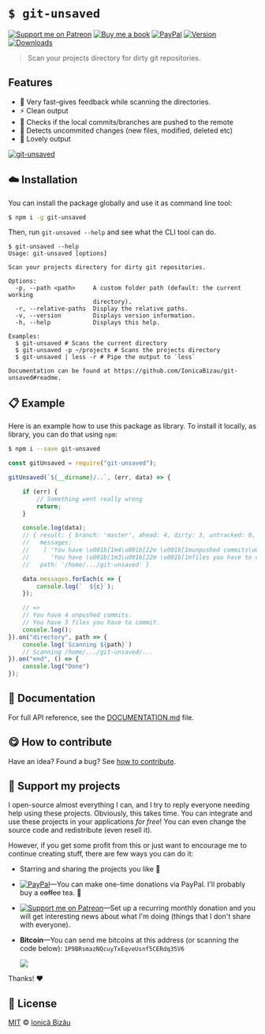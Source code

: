 
# `$ git-unsaved`

 [![Support me on Patreon][badge_patreon]][patreon] [![Buy me a book][badge_amazon]][amazon] [![PayPal][badge_paypal_donate]][paypal-donations] [![Version](https://img.shields.io/npm/v/git-unsaved.svg)](https://www.npmjs.com/package/git-unsaved) [![Downloads](https://img.shields.io/npm/dt/git-unsaved.svg)](https://www.npmjs.com/package/git-unsaved)

> Scan your projects directory for dirty git repositories.

## Features

 - :rocket: Very fast–gives feedback while scanning the directories.
 - :zap: Clean output
 - :tokyo_tower: Checks if the local commits/branches are pushed to the remote
 - :eyes: Detects uncommited changes (new files, modified, deleted etc)
 - :dizzy: Lovely output

[![git-unsaved](https://i.imgur.com/2LhUtwg.gif)](#)

## :cloud: Installation

You can install the package globally and use it as command line tool:


```sh
$ npm i -g git-unsaved
```


Then, run `git-unsaved --help` and see what the CLI tool can do.


```
$ git-unsaved --help
Usage: git-unsaved [options]

Scan your projects directory for dirty git repositories.

Options:
  -p, --path <path>     A custom folder path (default: the current working
                        directory).
  -r, --relative-paths  Display the relative paths.
  -v, --version         Displays version information.
  -h, --help            Displays this help.

Examples:
  $ git-unsaved # Scans the current directory
  $ git-unsaved -p ~/projects # Scans the projects directory
  $ git-unsaved | less -r # Pipe the output to `less`

Documentation can be found at https://github.com/IonicaBizau/git-unsaved#readme.
```

## :clipboard: Example


Here is an example how to use this package as library. To install it locally, as library, you can do that using `npm`:

```sh
$ npm i --save git-unsaved
```



```js
const gitUnsaved = require("git-unsaved");

gitUnsaved(`${__dirname}/..`, (err, data) => {

    if (err) {
        // Something went really wrong
        return;
    }

    console.log(data);
    // { result: { branch: 'master', ahead: 4, dirty: 3, untracked: 0, stashes: 0 },
    //   messages:
    //    [ 'You have \u001b[1m4\u001b[22m \u001b[1munpushed commits\u001b[22m.',
    //      'You have \u001b[1m3\u001b[22m \u001b[1mfiles you have to commit\u001b[22m.' ],
    //   path: '/home/.../git-unsaved' }

    data.messages.forEach(c => {
        console.log(`  ${c}`);
    });

    // =>
    // You have 4 unpushed commits.
    // You have 3 files you have to commit.
    console.log();
}).on("directory", path => {
    console.log(`Scanning ${path}`)
    // Scanning /home/.../git-unsaved/...
}).on("end", () => {
    console.log("Done")
});
```

## :memo: Documentation

For full API reference, see the [DOCUMENTATION.md][docs] file.

## :yum: How to contribute
Have an idea? Found a bug? See [how to contribute][contributing].


## :sparkling_heart: Support my projects

I open-source almost everything I can, and I try to reply everyone needing help using these projects. Obviously,
this takes time. You can integrate and use these projects in your applications *for free*! You can even change the source code and redistribute (even resell it).

However, if you get some profit from this or just want to encourage me to continue creating stuff, there are few ways you can do it:

 - Starring and sharing the projects you like :rocket:
 - [![PayPal][badge_paypal]][paypal-donations]—You can make one-time donations via PayPal. I'll probably buy a ~~coffee~~ tea. :tea:
 - [![Support me on Patreon][badge_patreon]][patreon]—Set up a recurring monthly donation and you will get interesting news about what I'm doing (things that I don't share with everyone).
 - **Bitcoin**—You can send me bitcoins at this address (or scanning the code below): `1P9BRsmazNQcuyTxEqveUsnf5CERdq35V6`

    ![](https://i.imgur.com/z6OQI95.png)

Thanks! :heart:



## :scroll: License

[MIT][license] © [Ionică Bizău][website]

[badge_patreon]: http://ionicabizau.github.io/badges/patreon.svg
[badge_amazon]: http://ionicabizau.github.io/badges/amazon.svg
[badge_paypal]: http://ionicabizau.github.io/badges/paypal.svg
[badge_paypal_donate]: http://ionicabizau.github.io/badges/paypal_donate.svg
[patreon]: https://www.patreon.com/ionicabizau
[amazon]: http://amzn.eu/hRo9sIZ
[paypal-donations]: https://www.paypal.com/cgi-bin/webscr?cmd=_s-xclick&hosted_button_id=RVXDDLKKLQRJW
[donate-now]: http://i.imgur.com/6cMbHOC.png

[license]: http://showalicense.com/?fullname=Ionic%C4%83%20Biz%C4%83u%20%3Cbizauionica%40gmail.com%3E%20(https%3A%2F%2Fionicabizau.net)&year=2017#license-mit
[website]: https://ionicabizau.net
[contributing]: /CONTRIBUTING.md
[docs]: /DOCUMENTATION.md
